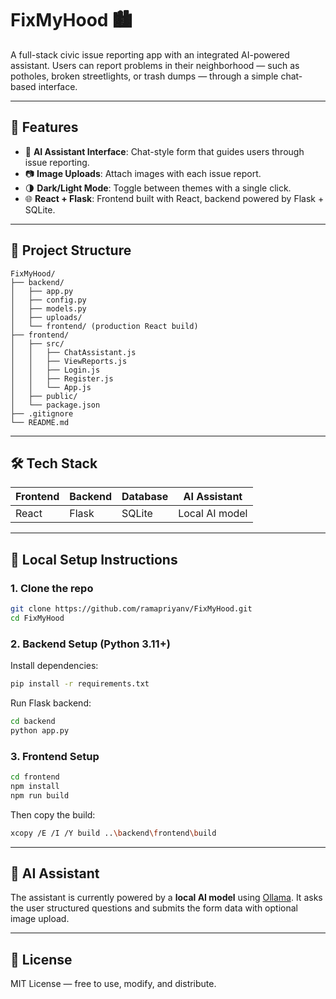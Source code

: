 # FixMyHood 🏙️

A full-stack civic issue reporting app with an integrated AI-powered assistant. Users can report problems in their neighborhood — such as potholes, broken streetlights, or trash dumps — through a simple chat-based interface.

---

## 🚀 Features

- 💬 **AI Assistant Interface**: Chat-style form that guides users through issue reporting.
- 📷 **Image Uploads**: Attach images with each issue report.
- 🌗 **Dark/Light Mode**: Toggle between themes with a single click.
- 🌐 **React + Flask**: Frontend built with React, backend powered by Flask + SQLite.

---

## 📁 Project Structure

```
FixMyHood/
├── backend/
│   ├── app.py
│   ├── config.py
│   ├── models.py
│   ├── uploads/
│   └── frontend/ (production React build)
├── frontend/
│   ├── src/
│   │   ├── ChatAssistant.js
│   │   ├── ViewReports.js
│   │   ├── Login.js
│   │   ├── Register.js
│   │   └── App.js
│   ├── public/
│   └── package.json
├── .gitignore
└── README.md
```

---

## 🛠️ Tech Stack

| Frontend        | Backend        | Database  | AI Assistant   |
|-----------------|----------------|-----------|----------------|
| React           | Flask          | SQLite    | Local AI model |

---

## 🧪 Local Setup Instructions

### 1. Clone the repo

```bash
git clone https://github.com/ramapriyanv/FixMyHood.git
cd FixMyHood
```

### 2. Backend Setup (Python 3.11+)

Install dependencies:

```bash
pip install -r requirements.txt
```

Run Flask backend:

```bash
cd backend
python app.py
```

### 3. Frontend Setup

```bash
cd frontend
npm install
npm run build
```

Then copy the build:

```bash
xcopy /E /I /Y build ..\backend\frontend\build
```

---

## 🧠 AI Assistant

The assistant is currently powered by a **local AI model** using [Ollama](https://ollama.com/). It asks the user structured questions and submits the form data with optional image upload.

---

## 📜 License

MIT License — free to use, modify, and distribute.

